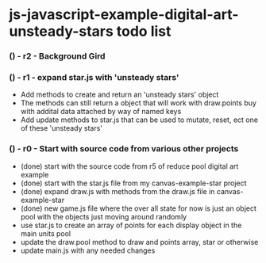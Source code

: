 # js-javascript-example-digital-art-unsteady-stars todo list

<!-- Maintenance -->

<!-- Additional Features -->

### () - r2 - Background Gird

<!-- General Idea or MVP of Project done -->

### () - r1 - expand star.js with 'unsteady stars'
* Add methods to create and return an 'unsteady stars' object
* The methods can still return a object that will work with draw.points buy with addital data attached by way of named keys
* Add update methods to star.js that can be used to mutate, reset, ect one of these 'unsteady stars'

### () - r0 - Start with source code from various other projects
* (done) start with the source code from r5 of reduce pool digital art example
* (done) start with the star.js file from my canvas-example-star project
* (done) expand draw.js with methods from the draw.js file in canvas-example-star
* (done) new game.js file where the over all state for now is just an object pool with the objects just moving around randomly
* use star.js to create an array of points for each display object in the main units pool
* update the draw.pool method to draw and points array, star or otherwise
* update main.js with any needed changes